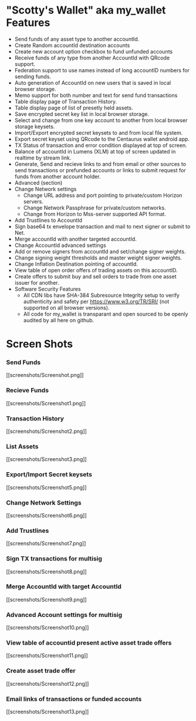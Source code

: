 # "Scotty's Wallet" aka my_wallet Features

* Send funds of any asset type to another accountId.
* Create Random accountId destination accounts 
* Create new account option checkbox to fund unfunded accounts
* Receive funds of any type from another AccountId with QRcode support.
* Federation support to use names instead of long accountID numbers for sending funds.
* Auto generation of AccountId on new users that is saved in local browser storage.
* Memo support for both number and text for send fund transactions
* Table display page of Transaction History.
* Table display page of list of presetly held assets.
* Save encrypted secret key list in local browser storage.
* Select and change from one key account to another from local browser storage keysets.
* Import/Export encrypted secret keysets to and from local file system.
* Export secret keyset using QRcode to the Centaurus wallet android app.
* TX Status of transaction and error condition displayed at top of screen. 
* Balance of accountId in Lumens (XLM) at top of screen updated in realtime by stream link.
* Generate, Send and recieve links to and from email or other sources to send transactions or prefunded accounts or links to submit request for funds from another account holder.
* Advanced (section)
 * Change Network settings 
   * Change URL address and port pointing to private/custom Horizon servers.
   * Change Network Passphrase for private/custom networks. 
   * Change from Horizon to Mss-server supported API format.
 * Add Trustlines to AccountId
 * Sign base64 tx envelope transaction and mail to next signer or submit to Net.
 * Merge accountId with another targeted accountId.
 * Change AccountId advanced settings
  * Add or remove signers from accountId and set/change signer weights.
  * Change signing weight thresholds and master weight signer weights.
  * Change Inflation Destination pointing of accountId.
 * View table of open order offers of trading assets on this accountID.
 * Create offers to submit buy and sell orders to trade from one asset issuer for another.
* Software Security Features
  * All CDN libs have SHA-384 Subresource Integrity setup to verify authenticity and safety per https://www.w3.org/TR/SRI/ (not supported on all browser versions).
  * All code for my_wallet is transparant and open sourced to be openly audited by all here on github.


# Screen Shots

### Send Funds
[[screenshots/Screenshot.png]]

### Recieve Funds
[[screenshots/Screenshot1.png]]

### Transaction History
[[screenshots/Screenshot2.png]]

### List Assets
[[screenshots/Screenshot3.png]]

### Export/Import Secret keysets
[[screenshots/Screenshot5.png]]

### Change Network Settings
[[screenshots/Screenshot6.png]]

### Add Trustlines
[[screenshots/Screenshot7.png]]

### Sign TX transactions for multisig
[[screenshots/Screenshot8.png]]

### Merge AccountId with target AccountId
[[screenshots/Screenshot9.png]]

### Advanced Account settings for multisig
[[screenshots/Screenshot10.png]]

### View table of accountid present active asset trade offers
[[screenshots/Screenshot11.png]]

### Create asset trade offer
[[screenshots/Screenshot12.png]]

### Email links of transactions or funded accounts
[[screenshots/Screenshot13.png]]
